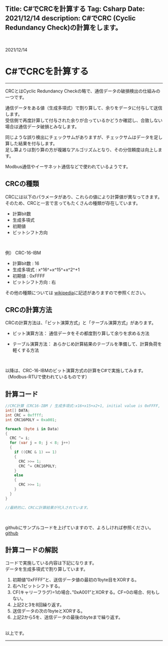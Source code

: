 Title: C#でCRCを計算する
Tag: Csharp
Date: 2021/12/14
description: C#でCRC (Cyclic Redundancy Check)の計算をします。
---

<br>

2021/12/14

# C#でCRCを計算する

---

CRCとはCyclic Redundancy Checkの略で、通信データの破損検出の仕組みの一つです。  

通信データをある値（生成多項式）で割り算して、余りをデータに付与して送信します。  
受信側で再度計算して付与された余りが合っているかどうか確認し、合致しない場合は通信データ破損とみなします。

同じような誤り検出にチェックサムがありますが、チェックサムはデータを足し算した結果を付与します。  
足し算よりは割り算の方が複雑なアルゴリズムとなり、その分信頼度は向上します。

Modbus通信やイーサネット通信などで使われているようです。


## CRCの種類

CRCには以下のパラメータがあり、これらの値により計算値が異なってきます。  
そのため、CRCと一言で言ってもたくさんの種類が存在しています。

- 計算bit数
- 生成多項式
- 初期値
- ビットシフト方向

<br>

例）
CRC-16-IBM
- 計算bit数 : 16
- 生成多項式 : x^16^+x^15^+x^2^+1
- 初期値 : 0xFFFF  
- ビットシフト方向 : 右

その他の種類については <span Class="link"></span> [wikipedia](https://ja.wikipedia.org/wiki/%E5%B7%A1%E5%9B%9E%E5%86%97%E9%95%B7%E6%A4%9C%E6%9F%BB)に記述がありますので参照ください。


## CRCの計算方法

CRCの計算方法は、「ビット演算方式」と「テーブル演算方式」があります。  

* ビット演算方法：
通信データをその都度割り算して余りを求める方法

* テーブル演算方法：
あらかじめ計算結果のテーブルを準備して、計算負荷を軽くする方法

<br>

以降は、CRC-16-IBMのビット演算方式の計算をC#で実施してみます。  
（Modbus-RTUで使われているものです）


## 計算コード

```C#
//CRC計算（CRC16-IBM / 生成多項式:x16+x15+x2+1, initial value is 0xFFFF, 右回り）
int[] DATA;
int CRC = 0xffff;
int CRC16POLY = 0xa001;

foreach (byte i in Data)
{
  CRC ^= i;
  for (var j = 0; j < 8; j++)
  {
    if ((CRC & 1) == 1)
    {
      CRC >>= 1;
      CRC ^= CRC16POLY;
    }
    else
    {
      CRC >>= 1;
    }
  }
}

//最終的に、CRCに計算結果が代入されています。
```

<br>

githubにサンプルコードを上げていますので、よろしければ参照ください。  
<span class="link"></span> [github](https://github.com/yamaccu/Csharp-CRC16-IBM)


## 計算コードの解説
コードで実施している内容は下記になります。  
データを生成多項式で割り算しています。

1. 初期値”0xFFFF”と、送信データ値の最初の1byte目をXORする。　
2. 右へ1ビットシフトする。
3. CF(キャリーフラグ)=1の場合、”0xA001”とXORする。CF=0の場合、何もしない。
4. 上記2と3を8回繰り返す。
5. 送信データの次の1byteとXORする。
6. 上記2から5を、送信データの最後のbyteまで繰り返す。


<br>
以上です。  
<br>

---
